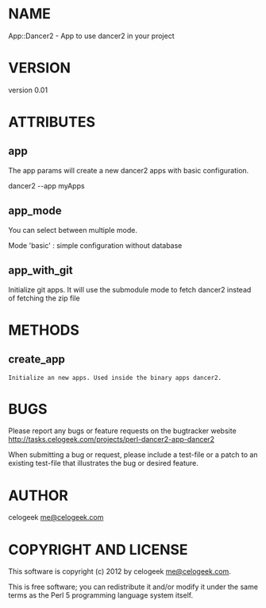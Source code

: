 # NAME

App::Dancer2 - App to use dancer2 in your project

# VERSION

version 0.01

# ATTRIBUTES

## app

The app params will create a new dancer2 apps with basic configuration.

dancer2 --app myApps

## app\_mode

You can select between multiple mode.

Mode 'basic' : simple configuration without database

## app\_with\_git

Initialize git apps. It will use the submodule mode to fetch dancer2 instead of fetching the zip file

# METHODS

## create\_app

    Initialize an new apps. Used inside the binary apps dancer2.

# BUGS

Please report any bugs or feature requests on the bugtracker website
http://tasks.celogeek.com/projects/perl-dancer2-app-dancer2

When submitting a bug or request, please include a test-file or a
patch to an existing test-file that illustrates the bug or desired
feature.

# AUTHOR

celogeek <me@celogeek.com>

# COPYRIGHT AND LICENSE

This software is copyright (c) 2012 by celogeek <me@celogeek.com>.

This is free software; you can redistribute it and/or modify it under
the same terms as the Perl 5 programming language system itself.
